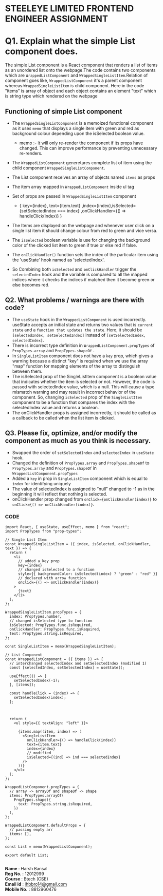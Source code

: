 #  STEELEYE LIMITED FRONTEND ENGINEER ASSIGNMENT

# Q1. Explain what the simple List component does.

The simple List component is a React component that renders a list of items as an unordered list onto the webpage.The code contains two components which are `WrappedListComponent` and `WrappedSingleListItem`.Relation of component goes like, `WrappedListComponent` it's a parent component whereas `WrappedSingleListItem` is child component. Here in the code "items" is array of object and  each object contains an element "text" which is string type which rendered on the webpage

## Functioning of simple List component ##

* The `WrappedSingleListComponent` is a memoized functional component as it uses `memo` that displays a single item with green and red as background colour depending upon the isSelected boolean value.
  * memo :- It will only re-render the component if its props have changed. This can improve performance by preventing unnecessary re-renders.
* The `WrappedListComponent` generetares complete list of item using the child component `WrappedSingleListComponent`.

* The List component receives an array of objects named `items` as props 
* The item array mapped in `WrappedListComponent` inside ul tag
* Set of props are passed in `WrappedSingleListItem` component 
    * { key={index}, text={item.text} ,index={index},isSelected={setSelectedIndex === index} ,onClickHandler={() => handleClick(index)} }
* The Items are displayed on the webpage and whenever user click on a single list item it should change colour from red to green and vice versa.
* The `isSelected` boolean variable is use for changing the background color of the clicked list item to green if true or else red if false.
* The `onClickHandler()` function sets the index of the particular item using the 'useState' hook named as 'selectedIndex'.
* So Combining both `isSelected` and `onClickHandler` trigger the `selectedIndex` hook and the  variable is compared to all the mapped indices where it checks the indices if matched then it become green or else becomes red.


## Q2. What problems / warnings are there with code? ##

* The `useState` hook in the `WrappedListComponent` is used incorrectly. useState accepts an initial state and returns two values that is `current state` and a `function that updates the state`. Here, it should be `[selectedIndex, setSelectedIndex]` instead of `[setSelectedIndex, selectedIndex]`.
* There is incorrect type definition in `WrappedListComponent.propTypes` of `PropTypes.array` and `PropTypes.shapeOf` .
* In `SingleListItem` component does not have a `key` prop, which gives a warning because a distinct "key" is required when we use the array "map" function for mapping elements of the array to distinguish between them.
* The isSelected prop of the SingleListItem component is a boolean value that indicates whether the item is selected or not. However, the code is passed with  selectedIndex value, which is a  null. This will cause a type mismatch warning and may result in incorrect behavior of the component. So, changing `isSelected` prop of the `SingleListItem` component to be a function that compares the index with the selectedIndex value and returns a boolean.
* The onClickHandler props is assigned incorrectly, it should be called as a callback to be called when the list item is clicked.

## Q3. Please fix, optimize, and/or modify the component as much as you think is necessary. ##

* Swapped the order of `setSelectedIndex` and `selectedIndex` in `useState` hook.
* Changed the definition of `PropTypes.array` and `PropTypes.shapeOf` to `PropTypes.array` and `PropTypes.shapeOf` in `WrappedListComponent.propTypes`
* Added a `key` in prop in `SingleListItem` component which is equal to  `index` for identifying uniquely
* The value of selectedIndex is assigned to “null” changed to -1 as in the beginning it will reflect that nothing is selected.
* onClickHandler prop changed from `onClick={onClickHandler(index)}` to  `onClick={() => onClickHandler(index)}`.

### CODE ###

```
import React, { useState, useEffect, memo } from "react";
import PropTypes from "prop-types";

// Single List Item
const WrappedSingleListItem = ({ index, isSelected, onClickHandler, text }) => {
  return (
    <li
      // added a key prop
      key={index}
      // changed isSelected to a function
      style={{ backgroundColor: isSelected(index) ? "green" : "red" }}
      // declared with arrow function
      onClick={() => onClickHandler(index)}
    >
      {text}
    </li>
  );
};

WrappedSingleListItem.propTypes = {
  index: PropTypes.number,
  // changed isSelected type to function
  isSelected: PropTypes.func.isRequired,
  onClickHandler: PropTypes.func.isRequired,
  text: PropTypes.string.isRequired,
};

const SingleListItem = memo(WrappedSingleListItem);

// List Component
const WrappedListComponent = ({ items }) => {
  // interchanged selectedIndex and setSelectedIndex (modified 1)
  const [selectedIndex, setSelectedIndex] = useState();

  useEffect(() => {
    setSelectedIndex(-1);
  }, [items]);

  const handleClick = (index) => {
    setSelectedIndex(index);
  };



  return (
    <ul style={{ textAlign: "left" }}>

      {items.map((item, index) => (
        <SingleListItem
          onClickHandler={() => handleClick(index)}
          text={item.text}
          index={index}
          // modified
          isSelected={(ind) => ind === selectedIndex}
        />
      ))}
    </ul>
  );
};

WrappedListComponent.propTypes = {
  // array -> arrayOf and shapeOf -> shape
  items: PropTypes.arrayOf(
    PropTypes.shape({
      text: PropTypes.string.isRequired,
    })
  ),
};

WrappedListComponent.defaultProps = {
  // passing empty arr
  items: [],
};

const List = memo(WrappedListComponent);

export default List;


```

**Name** : Harsh Bansal <br/>
**Reg No**. : 12012999 <br/>
**Course** : Btech (CSE) <br/>
**Email id** : ihbbro14@gmail.com <br/>
**Mobile No.** : 8812960476 <br/>
